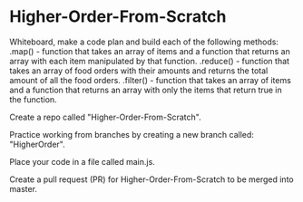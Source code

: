 # Higher-Order-From-Scratch

Whiteboard, make a code plan and build each of the following methods:
    .map() - function that takes an array of items and a function that returns an array with each item manipulated by that function.
    .reduce() - function that takes an array of food orders with their amounts and returns the total amount of all the food orders.
    .filter() - function that takes an array of items and a function that returns an array with only the items that return true in the function.

Create a repo called "Higher-Order-From-Scratch".

Practice working from branches by creating a new branch called: "HigherOrder".

Place your code in a file called main.js.

Create a pull request (PR) for Higher-Order-From-Scratch to be merged into master.